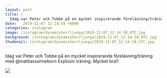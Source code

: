 ```yaml
---
layout: post
title: |
  Idag var Peter och Tobbe på en mycket inspirerande föreläsning/träning med @mattiassunneborn Explosiv träning
date:   2019-12-07 12:14:58 +0000
categories: instagram
image: /instagram/dynamixherrljunga/2019-12-07_12-14-58_UTC.jpg
background: /instagram/dynamixherrljunga/2019-12-07_12-14-58_UTC.jpg
thumbnail: /instagram/dynamixherrljunga/2019-12-07_12-14-58_UTC.jpg
---
```

Idag var Peter och Tobbe på en mycket inspirerande föreläsning/träning med @mattiassunneborn Explosiv träning. Mycket bra!!



<img src='/www-dynamix-herrljunga/instagram/dynamixherrljunga/2019-12-07_12-14-58_UTC.jpg' class='img-fluid' />
